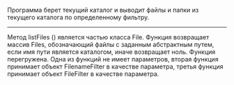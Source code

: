 Программа берет текущий каталог и выводит файлы и папки из текущего каталога по определенному фильтру.
*****************************************************************************************************
Метод listFiles () является частью класса File. Функция возвращает массив Files, обозначающий файлы с заданным абстрактным путем, если имя пути является каталогом, иначе возвращает ноль. Функция перегружена. Одна из функций не имеет параметров, вторая функция принимает объект FilenameFilter в качестве параметра, третья функция принимает объект FileFilter в качестве параметра.
